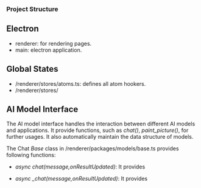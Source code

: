 ### Project Structure

## Electron
- renderer: for rendering pages.
- main: electron application.

## Global States
- /renderer/stores/atoms.ts: defines all atom hookers.
- /renderer/stores/

## AI Model Interface

The AI model interface handles the interaction between different AI models and applications. It provide functions, such as *chat()*,  *paint_picture()*, for further usages. It also automatically maintain the data structure of models.

The Chat *Base* class in /renderer/packages/models/base.ts provides following functions:

- *async chat(message,onResultUpdated)*: It provides  

- *async _chat(message,onResultUpdated)*: It provides